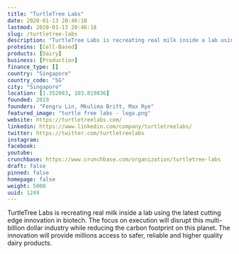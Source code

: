 ```yaml
---
title: "TurtleTree Labs"
date: 2020-01-13 20:46:18
lastmod: 2020-01-13 20:46:18
slug: /turtletree-labs
description: "TurtleTree Labs is recreating real milk inside a lab using the latest cutting edge innovation in biotech. The focus on execution will disrupt this multi-billion dollar industry while reducing the carbon footprint on this planet. The innovation will provide millions access to safer, reliable and higher quality dairy products."
proteins: [Cell-Based]
products: [Dairy]
business: [Production]
finance_type: []
country: "Singapore"
country_code: "SG"
city: "Singapore"
location: [1.352083, 103.819836]
founded: 2019
founders: "Fengru Lin, Mkulima Britt, Max Rye"
featured_image: "turtle free labs - logo.png"
website: https://turtletreelabs.com/
linkedin: https://www.linkedin.com/company/turtletreelabs/
twitter: https://twitter.com/turtletreelabs
instagram: 
facebook: 
youtube: 
crunchbase: https://www.crunchbase.com/organization/turtletree-labs
draft: false
pinned: false
homepage: false
weight: 5000
uuid: 1249
---
```

TurtleTree Labs is recreating real milk inside a lab using the latest cutting edge innovation in biotech. The focus on execution will disrupt this multi-billion dollar industry while reducing the carbon footprint on this planet. The innovation will provide millions access to safer, reliable and higher quality dairy products.
